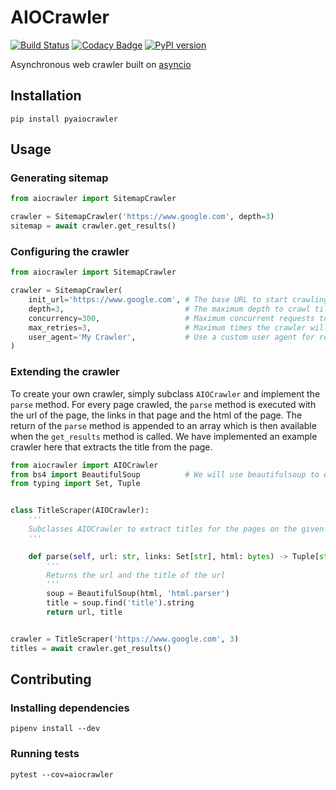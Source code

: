 AIOCrawler
==========
[![Build Status](https://travis-ci.org/tapanpandita/aiocrawler.svg?branch=master)](https://travis-ci.org/tapanpandita/aiocrawler)
[![Codacy Badge](https://api.codacy.com/project/badge/Grade/eab04685503c490082f1c6a545c4016e)](https://www.codacy.com/app/tapanpandita/aiocrawler?utm_source=github.com&amp;utm_medium=referral&amp;utm_content=tapanpandita/aiocrawler&amp;utm_campaign=Badge_Grade)
[![PyPI version](https://badge.fury.io/py/pyaiocrawler.svg)](https://badge.fury.io/py/pyaiocrawler)

Asynchronous web crawler built on [asyncio](https://docs.python.org/3/library/asyncio.html)

Installation
------------
```shell
pip install pyaiocrawler
```
Usage
-----
### Generating sitemap
```python
from aiocrawler import SitemapCrawler

crawler = SitemapCrawler('https://www.google.com', depth=3)
sitemap = await crawler.get_results()
```
### Configuring the crawler
```python
from aiocrawler import SitemapCrawler

crawler = SitemapCrawler(
    init_url='https://www.google.com', # The base URL to start crawling from
    depth=3,                           # The maximum depth to crawl till
    concurrency=300,                   # Maximum concurrent requests to make
    max_retries=3,                     # Maximum times the crawler will retry to get a response from a URL
    user_agent='My Crawler',           # Use a custom user agent for requests
)
```
### Extending the crawler
To create your own crawler, simply subclass `AIOCrawler` and implement the `parse` method. For every page crawled, the `parse` method is executed with the url of the page, the links in that page and the html of the page. The return of the `parse` method is appended to an array which is then available when the `get_results` method is called. We have implemented an example crawler here that extracts the title from the page.
```python
from aiocrawler import AIOCrawler
from bs4 import BeautifulSoup          # We will use beautifulsoup to extract the title from the html
from typing import Set, Tuple


class TitleScraper(AIOCrawler):
    '''
    Subclasses AIOCrawler to extract titles for the pages on the given domain
    '''

    def parse(self, url: str, links: Set[str], html: bytes) -> Tuple[str, str]:
        '''
        Returns the url and the title of the url
        '''
        soup = BeautifulSoup(html, 'html.parser')
        title = soup.find('title').string
        return url, title


crawler = TitleScraper('https://www.google.com', 3)
titles = await crawler.get_results()
```
Contributing
------------
### Installing dependencies
```shell
pipenv install --dev
```
### Running tests
```shell
pytest --cov=aiocrawler
```
